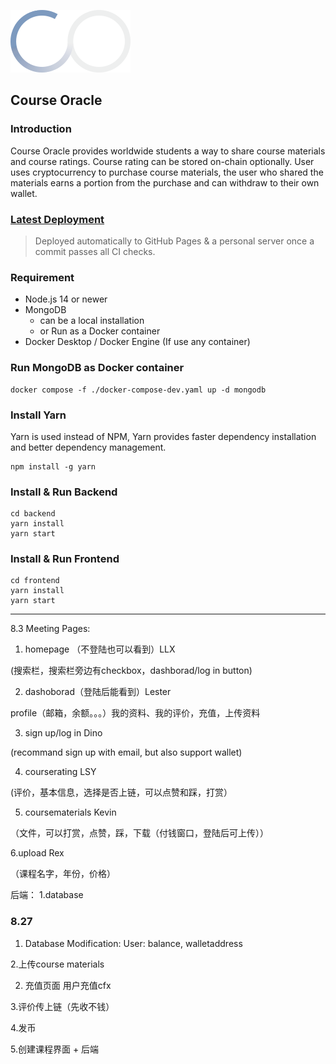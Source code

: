 ![Logo](frontend/public/logo3.png)
## Course Oracle

### Introduction
Course Oracle provides worldwide students a way to share course materials and course ratings.
Course rating can be stored on-chain optionally. User uses cryptocurrency to purchase course materials, the user
who shared the materials earns a portion from the purchase and can withdraw to their own wallet.

### [Latest Deployment](https://lesterlyu.github.io/CourseOracle/)
> Deployed automatically to GitHub Pages & a personal server once a commit passes all CI checks.

### Requirement
- Node.js 14 or newer
- MongoDB
  - can be a local installation
  - or Run as a Docker container
- Docker Desktop / Docker Engine (If use any container)

### Run MongoDB as Docker container
```shell
docker compose -f ./docker-compose-dev.yaml up -d mongodb
```

### Install Yarn
Yarn is used instead of NPM, Yarn provides faster dependency installation and better dependency management.
```shell
npm install -g yarn
```

### Install & Run Backend
```shell
cd backend
yarn install
yarn start
```

### Install & Run Frontend
```shell
cd frontend
yarn install
yarn start
```

----
8.3 Meeting
Pages:

1. homepage （不登陆也可以看到）LLX
 
 (搜索栏，搜索栏旁边有checkbox，dashborad/log in button)


2. dashoborad（登陆后能看到）Lester
 
 profile（邮箱，余额。。。）我的资料、我的评价，充值，上传资料

3. sign up/log in Dino
 
 (recommand sign up with email, but also support wallet)

4. courserating LSY
 
 (评价，基本信息，选择是否上链，可以点赞和踩，打赏）

5. coursematerials Kevin
 
（文件，可以打赏，点赞，踩，下载（付钱窗口，登陆后可上传））

6.upload Rex
 
（课程名字，年份，价格）

后端：
1.database




  
  ### 8.27
  1. Database Modification:
  User: balance, walletaddress
  
  2.上传course materials
  
  2. 充值页面
  用户充值cfx
  
  3.评价传上链（先收不钱）
  
  4.发币
  
  5.创建课程界面 + 后端
  

  
  
  
  
